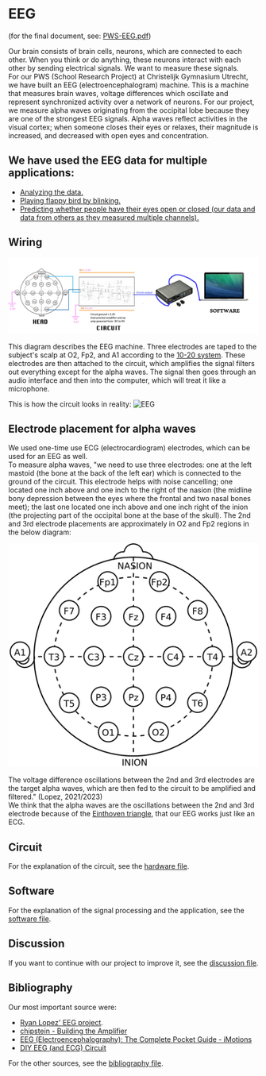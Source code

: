 # EEG
(for the final document, see: [PWS-EEG.pdf](PWS-EEG.pdf))

Our brain consists of brain cells, neurons, which are connected to each other. When you think or do anything, these neurons interact with each other by sending electrical signals. We want to measure these signals.  
For our PWS (School Research Project) at Christelijk Gymnasium Utrecht, we have built an EEG (electroencephalogram) machine. This is a machine that measures brain waves, voltage differences which oscillate and represent synchronized activity over a network of neurons. For our project, we measure alpha waves originating from the occipital lobe because they are one of the strongest EEG signals. Alpha waves reflect activities in the visual cortex; when someone closes their eyes or relaxes, their magnitude is increased, and decreased with open eyes and concentration.

## We have used the EEG data for multiple applications:
- [Analyzing the data.](analysis)
- [Playing flappy bird by blinking.](flappy)
- [Predicting whether people have their eyes open or closed (our data and data from others as they measured multiple channels).](prediction)

## Wiring
![Wiring](images/wiring.png "Wiring")

This diagram describes the EEG machine. Three electrodes are taped to the subject's scalp at O2, Fp2, and A1 according to the [10-20 system](https://en.wikipedia.org/wiki/10%E2%80%9320_system_(EEG)). These electrodes are then attached to the circuit, which amplifies the signal filters out everything except for the alpha waves. The signal then goes through an audio interface and then into the computer, which will treat it like a microphone.

This is how the circuit looks in reality:
![EEG](images/EEG.png "EEG")

## Electrode placement for alpha waves
We used one-time use ECG (electrocardiogram) electrodes, which can be used for an EEG as well.  
To measure alpha waves, "we need to use three electrodes: one at the left mastoid (the bone at the back of the left ear) which is connected to the ground of the circuit. This electrode helps with noise cancelling; one located one inch above and one inch to the right of the nasion (the midline bony depression between the eyes where the frontal and two nasal bones meet); the last one located one inch above and one inch right of the inion (the projecting part of the occipital bone at the base of the skull). The 2nd and 3rd electrode placements are approximately in O2 and Fp2 regions in the below diagram:

![Head](images/head.png "Head")

The voltage difference oscillations between the 2nd and 3rd electrodes are the target alpha waves, which are then fed to the circuit to be amplified and filtered." (Lopez, 2021/2023)  
We think that the alpha waves are the oscillations between the 2nd and 3rd electrode because of the [Einthoven triangle](https://en.wikipedia.org/wiki/Einthoven%27s_triangle), that our EEG works just like an ECG.

## Circuit
For the explanation of the circuit, see the [hardware file](documentation/hardware.md).

## Software
For the explanation of the signal processing and the application, see the [software file](documentation/software.md).

## Discussion
If you want to continue with our project to improve it, see the [discussion file](documentation/discussion.md).

## Bibliography
Our most important source were:
- [Ryan Lopez' EEG project](https://github.com/ryanlopezzzz/EEG). 
- [chipstein - Building the Amplifier](https://sites.google.com/site/chipstein/homebrew-do-it-yourself-eeg-ekg-and-emg/building-the-amplifier?authuser=0)
- [EEG (Electroencephalography): The Complete Pocket Guide - iMotions](https://imotions.com/blog/learning/best-practice/eeg/#eeg-signals)
- [DIY EEG (and ECG) Circuit](https://www.instructables.com/DIY-EEG-and-ECG-Circuit/)

For the other sources, see the [bibliography file](documentation/bibliography.md).
